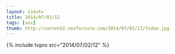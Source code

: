 ```yaml
--- 
layout: sieutv
title: 2014/07/02/12
tags: [xxx]
thumb: http://content2.sexforsure.com/2014/07/02/12/Video.jpg
---
```

{% include tvpro src="2014/07/02/12" %} 
